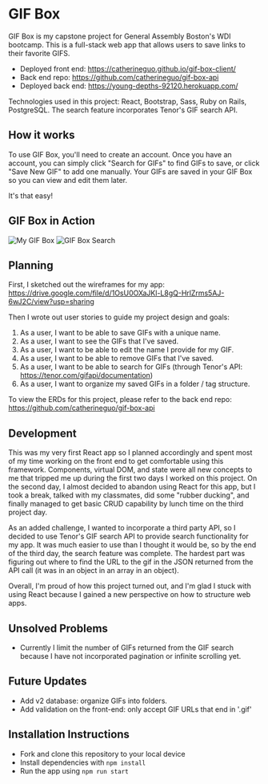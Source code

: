 # GIF Box
GIF Box is my capstone project for General Assembly Boston's WDI bootcamp. This is a full-stack web app that allows users to save links to their favorite GIFS.

- Deployed front end: https://catherineguo.github.io/gif-box-client/
- Back end repo: https://github.com/catherineguo/gif-box-api
- Deployed back end: https://young-depths-92120.herokuapp.com/

Technologies used in this project: React, Bootstrap, Sass, Ruby on Rails, PostgreSQL. The search feature incorporates Tenor's GIF search API.

## How it works
To use GIF Box, you'll need to create an account. Once you have an account, you can simply click "Search for GIFs" to find GIFs to save, or click "Save New GIF" to add one manually. Your GIFs are saved in your GIF Box so you can view and edit them later.

It's that easy!

## GIF Box in Action

![My GIF Box](https://i.imgur.com/KYNNzyC.jpg)
![GIF Box Search](https://i.imgur.com/C2H8qUf.jpg)

## Planning
First, I sketched out the wireframes for my app: https://drive.google.com/file/d/1OsU0OXaJKl-L8gQ-HrlZrms5AJ-6wJ2C/view?usp=sharing

Then I wrote out user stories to guide my project design and goals:

1. As a user, I want to be able to save GIFs with a unique name.
2. As a user, I want to see the GIFs that I've saved.
3. As a user, I want to be able to edit the name I provide for my GIF.
4. As a user, I want to be able to remove GIFs that I've saved.
5. As a user, I want to be able to search for GIFs (through Tenor's API: https://tenor.com/gifapi/documentation)
6. As a user, I want to organize my saved GIFs in a folder / tag structure.

To view the ERDs for this project, please refer to the back end repo: https://github.com/catherineguo/gif-box-api

## Development
This was my very first React app so I planned accordingly and spent most of my time working on the front end to get comfortable using this framework. Components, virtual DOM, and state were all new concepts to me that tripped me up during the first two days I worked on this project. On the second day, I almost decided to abandon using React for this app, but I took a break, talked with my classmates, did some "rubber ducking", and finally managed to get basic CRUD capability by lunch time on the third project day.

As an added challenge, I wanted to incorporate a third party API, so I decided to use Tenor's GIF search API to provide search functionality for my app. It was much easier to use than I thought it would be, so by the end of the third day, the search feature was complete. The hardest part was figuring out where to find the URL to the gif in the JSON returned from the API call (it was in an object in an array in an object).

Overall, I'm proud of how this project turned out, and I'm glad I stuck with using React because I gained a new perspective on how to structure web apps.

## Unsolved Problems
- Currently I limit the number of GIFs returned from the GIF search because I have not incorporated pagination or infinite scrolling yet.

## Future Updates
- Add v2 database: organize GIFs into folders.
- Add validation on the front-end: only accept GIF URLs that end in '.gif'

## Installation Instructions
- Fork and clone this repository to your local device
- Install dependencies with `npm install`
- Run the app using `npm run start`
